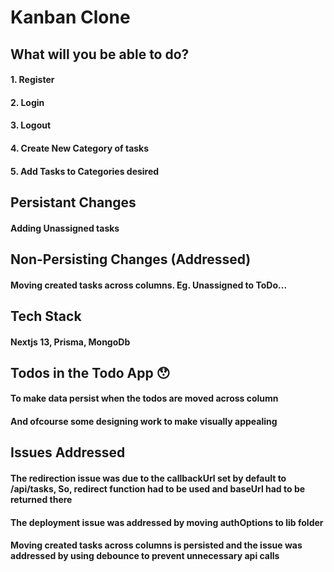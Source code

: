 # Kanban Clone
## What will you be able to do?
#### 1. Register
#### 2. Login
#### 3. Logout
#### 4. Create New Category of tasks
#### 5. Add Tasks to Categories desired

## Persistant Changes
#### Adding Unassigned tasks

## Non-Persisting Changes (Addressed)
#### Moving created tasks across columns. Eg. Unassigned to ToDo...

## Tech Stack
#### Nextjs 13, Prisma, MongoDb

## Todos in the Todo App 😯
#### To make data persist when the todos are moved across column
#### And ofcourse some designing work to make visually appealing


## Issues Addressed
#### The redirection issue was due to the callbackUrl set by default to /api/tasks, So, redirect function had to be used and baseUrl had to be returned there
#### The deployment issue was addressed by moving authOptions to lib folder
#### Moving created tasks across columns is persisted and the issue was addressed by using debounce to prevent unnecessary api calls
